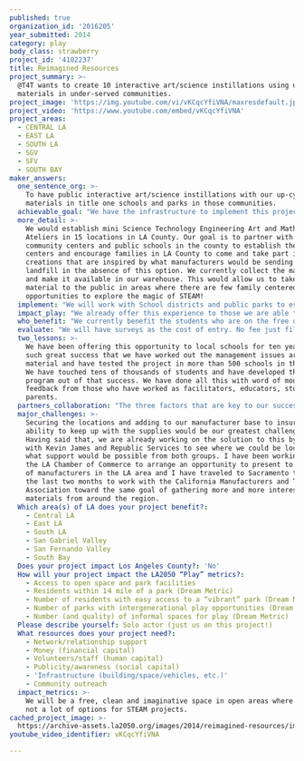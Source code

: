 ```yaml
---
published: true
organization_id: '2016205'
year_submitted: 2014
category: play
body_class: strawberry
project_id: '4102237'
title: Reimagined Resources
project_summary: >-
  @T4T wants to create 10 interactive art/science instillations using up-cycled
  materials in under-served communities.
project_image: 'https://img.youtube.com/vi/vKCqcYfiVNA/maxresdefault.jpg'
project_video: 'https://www.youtube.com/embed/vKCqcYfiVNA'
project_areas:
  - CENTRAL LA
  - EAST LA
  - SOUTH LA
  - SGV
  - SFV
  - SOUTH BAY
maker_answers:
  one_sentence_org: >-
    To have public interactive art/science instillations with our up-cycled
    materials in title one schools and parks in those communities.
  achievable_goal: "We have the infrastructure to implement this project with the staff and volunteers in our sphere currently. We have the interest of the Sanitation Dept and Republic Services. We have the encouragement and support of over 600 members of Trash for Teaching who beg us to be in more locations for easier access for their families and students.\r\nWe are ready to implement. The only thing missing has been budget."
  more_detail: >-
    We would establish mini Science Technology Engineering Art and Math (STEAM)
    Ateliers in 15 locations in LA County. Our goal is to partner with local
    community centers and public schools in the county to establish these
    centers and encourage families in LA County to come and take part in the
    creations that are inspired by what manufacturers would be sending to
    landfill in the absence of this option. We currently collect the material
    and make it available in our warehouse. This would allow us to take the
    material to the public in areas where there are few family centered
    opportunities to explore the magic of STEAM!
  implement: "We will work with School districts and public parks to establish the first sites. We have already begun the process by engaging Kevin James in the Sanitation Department of LA City to explore locations in that region. We are reaching out to each school district, we currently work in many Title one schools to offer recycling education to students and faculty as well as offer professional development to a variety of regions for Common Core, project based learning and Next Generation Science Standards. \r\nWe have built three STEAM Labs to date, one in an expensive private school and two in public schools with room and very little budget. We engage the students in the design of the labs, labeling, shelving decisions and overall management of the lab is developed with the input of the students and teaching staff. Doing this in public areas would offer a broader reach to build community partners and engage the manufacturers and educators in a joint project to offer cost effective options to the creative and scientific minds in under-served populations.\r\n"
  impact_play: "We already offer this experience to those we are able to find or who find us. We don't advertise. We are busy with events and educating teachers through word of mouth. Our programs work for the students, the teachers and they have a lasting impact according to the research collected over the last year with participants.\r\nWe have an open house on Sunday afternoons from Sept. to June where we invite the local community in Gardena to come to the warehouse and create what they are inspired to create and then take it home. There is a donation box out but there is no pressure to put anything in that box. Those who can do and those who can't take home their creation with our blessings. We would like to offer that experience to more communities."
  who_benefit: "We currently benefit the students who are on the free or reduced lunch program in schools all over this county and others. We travel to school we are invited to. Our demographic research from last year tells us:\r\nAfrican-American 10%\r\nAmerican Indian/Alaskan Native 1%\r\nAsian/Pacific Islander 6% \t\r\nCaucasian 9%\t  \t\r\nLatino/Hispanic 74%\r\nOne of our goals is the inspire more young girls to study science and engineering. The effect to date has been impressive and inspires us to continue to look for more schools to work with in more communities. We encourage family time in the warehouse. This isn't a drop off facility. Parents work with their children and families begin to work cooperatively. Friendships form around discovery and accomplishment. Failure is welcome and everyone is encouraged to fail and fail and learn from each failure the way scientists and researchers learn from their failures to inform their success. We encourage second chances for material and for people."
  evaluate: "We will have surveys as the cost of entry. No fee just fill out three questions when you arrive and another three when you leave. We will work with the manufacturer to help them see the educational value of their waste in communities where the Reimagined Resources facilities are serving families.\r\nWe would be looking for information from children about what they think of science and engineering before they work with us at Reimagined Resources and then asking how they feel after working with us in the space. \r\nWe will be measuring the level of awareness of the students regarding recycling and composting. \r\nWe will invite the students to submit their plans for yearly creation festivals at the sites. "
  two_lessons: >-
    We have been offering this opportunity to local schools for ten years with
    such great success that we have worked out the management issues around the
    material and have tested the project in more than 500 schools in that time.
    We have touched tens of thousands of students and have developed this
    program out of that success. We have done all this with word of mouth and
    feedback from those who have worked as facilitators, educators, students and
    parents.
  partners_collaboration: "The three factors that are key to our success are information, letting the public know it is there for them, access, having facilities and partners who can help fill them and volunteers who will help guide the explorations without directing them.\r\nWe currently work with Republic Services in the LAUSD Schools to offer recycling training in a fun relay program for students. We are planning to engage them further in this project to support the facilities and to advertise the program on their trucks driving all over LA County. \r\nWe are in talks with Kevin James at the LA Sanitation office to find locations and support in the effort to let manufacturers know about option for their waste materials and to inform the public of the opportunities. We will invite LAUSD to be part of the program also to inform the students of the opportunity to explore in the space and to volunteer in the space.\r\nThe only group we have not yet worked with is the Sanitation Dept. and our first meeting was scheduled for the day the water pipe broke in west LA. We are rescheduled for Aug. 6th in Kevin James office."
  major_challenges: >-
    Securing the locations and adding to our manufacturer base to insure the
    ability to keep up with the supplies would be our greatest challenges.
    Having said that, we are already working on the solution to this by meeting
    with Kevin James and Republic Services to see where we could be located and
    what support would be possible from both groups. I have been working with
    the LA Chamber of Commerce to arrange an opportunity to present to a group
    of manufacturers in the LA area and I have traveled to Sacramento twice in
    the last two months to work with the California Manufacturers and Technology
    Association toward the same goal of gathering more and more interesting
    materials from around the region.
  Which area(s) of LA does your project benefit?:
    - Central LA
    - East LA
    - South LA
    - San Gabriel Valley
    - San Fernando Valley
    - South Bay
  Does your project impact Los Angeles County?: 'No'
  How will your project impact the LA2050 “Play” metrics?:
    - Access to open space and park facilities
    - Residents within 1⁄4 mile of a park (Dream Metric)
    - Number of residents with easy access to a “vibrant” park (Dream Metric)
    - Number of parks with intergenerational play opportunities (Dream Metric)
    - Number (and quality) of informal spaces for play (Dream Metric)
  Please describe yourself: Solo actor (just us on this project!)
  What resources does your project need?:
    - Network/relationship support
    - Money (financial capital)
    - Volunteers/staff (human capital)
    - Publicity/awareness (social capital)
    - 'Infrastructure (building/space/vehicles, etc.)'
    - Community outreach
  impact_metrics: >-
    We will be a free, clean and imaginative space in open areas where there are
    not a lot of options for STEAM projects.
cached_project_image: >-
  https://archive-assets.la2050.org/images/2014/reimagined-resources/img.youtube.com/vi/vKCqcYfiVNA/maxresdefault.jpg
youtube_video_identifier: vKCqcYfiVNA

---
```

